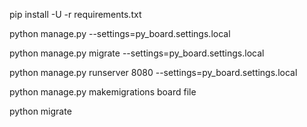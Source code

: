 pip install -U -r requirements.txt

python manage.py --settings=py_board.settings.local

python manage.py migrate --settings=py_board.settings.local

python manage.py runserver 8080 --settings=py_board.settings.local


python manage.py makemigrations board file

python migrate